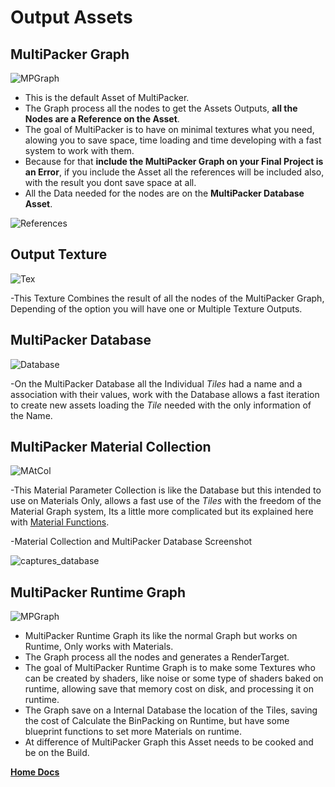 # Output Assets

## MultiPacker Graph

![MPGraph](/MultiPacker/Images/assetMP.jpg)

- This is the default Asset of MultiPacker.
- The Graph process all the nodes to get the Assets Outputs, **all the Nodes are a Reference on the Asset**.
- The goal of MultiPacker is to have on minimal textures what you need, alowing you to save space, time loading and time developing with a fast system to work with them.
- Because for that **include the MultiPacker Graph on your Final Project is an Error**, if you include the Asset all the references will be included also, with the result you dont save space at all.
- All the Data needed for the nodes are on the **MultiPacker Database Asset**.

![References](/MultiPacker/Images/AssetReference.png)

## Output Texture

![Tex](/MultiPacker/Images/AssetTex.jpg)

-This Texture Combines the result of all the nodes of the MultiPacker Graph, Depending of the option you will have one or Multiple Texture Outputs.

## MultiPacker Database

![Database](/MultiPacker/Images/AssetDatabase.jpg)

-On the MultiPacker Database all the Individual *Tiles* had a name and a association with their values, work with the Database allows a fast iteration to create new assets loading the *Tile* needed with the only information of the Name.

## MultiPacker Material Collection

![MAtCol](/MultiPacker/Images/AssetMatCol.jpg)

-This Material Parameter Collection is like the Database but this intended to use on Materials Only, allows a fast use of the *Tiles* with the freedom of the Material Graph system, Its a little more complicated but its explained here with [Material Functions](https://cheke.github.io/MultiPacker/Doc/MaterialFunctions).

-Material Collection and MultiPacker Database Screenshot

![captures_database](/MultiPacker/Images/captures_database.jpg)

## MultiPacker Runtime Graph

![MPGraph](/MultiPacker/Images/sc_multipackerRuntimeAsset.jpg)

- MultiPacker Runtime Graph its like the normal Graph but works on Runtime, Only works with Materials.
- The Graph process all the nodes and generates a RenderTarget.
- The goal of MultiPacker Runtime Graph is to make some Textures who can be created by shaders, like noise or some type of shaders baked on runtime, allowing save that memory cost on disk, and processing it on runtime.
- The Graph save on a Internal Database the location of the Tiles, saving the cost of Calculate the BinPacking on Runtime, but have some blueprint functions to set more Materials on runtime.
- At difference of MultiPacker Graph this Asset needs to be cooked and be on the Build.

[**Home Docs**](https://cheke.github.io/MultiPacker)
